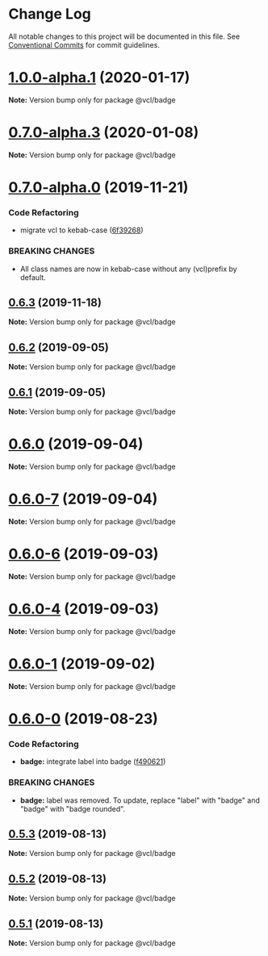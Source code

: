 # Change Log

All notable changes to this project will be documented in this file.
See [Conventional Commits](https://conventionalcommits.org) for commit guidelines.

# [1.0.0-alpha.1](https://github.com/vcl/vcl/compare/v0.7.0-alpha.3...v1.0.0-alpha.1) (2020-01-17)

**Note:** Version bump only for package @vcl/badge





# [0.7.0-alpha.3](https://github.com/vcl/vcl/compare/v0.7.0-alpha.0...v0.7.0-alpha.3) (2020-01-08)

**Note:** Version bump only for package @vcl/badge





# [0.7.0-alpha.0](https://github.com/vcl/vcl/compare/v0.6.2...v0.7.0-alpha.0) (2019-11-21)


### Code Refactoring

* migrate vcl to kebab-case ([6f39268](https://github.com/vcl/vcl/commit/6f39268fe95b3f48d44da527e7e283e97eca04cd))


### BREAKING CHANGES

* All class names are now in kebab-case without any (vcl)prefix by default.





## [0.6.3](https://github.com/vcl/vcl/compare/v0.6.2...v0.6.3) (2019-11-18)

**Note:** Version bump only for package @vcl/badge





## [0.6.2](https://github.com/vcl/vcl/compare/v0.6.1...v0.6.2) (2019-09-05)

**Note:** Version bump only for package @vcl/badge





## [0.6.1](https://github.com/vcl/vcl/compare/v0.6.0...v0.6.1) (2019-09-05)

**Note:** Version bump only for package @vcl/badge





# [0.6.0](https://github.com/vcl/vcl/compare/v0.6.0-7...v0.6.0) (2019-09-04)

**Note:** Version bump only for package @vcl/badge





# [0.6.0-7](https://github.com/vcl/vcl/compare/v0.6.0-5...v0.6.0-7) (2019-09-04)

**Note:** Version bump only for package @vcl/badge





# [0.6.0-6](https://github.com/vcl/vcl/compare/v0.6.0-5...v0.6.0-6) (2019-09-03)

**Note:** Version bump only for package @vcl/badge





# [0.6.0-4](https://github.com/vcl/vcl/compare/v0.6.0-3...v0.6.0-4) (2019-09-03)

**Note:** Version bump only for package @vcl/badge





# [0.6.0-1](https://github.com/vcl/vcl/compare/v0.6.0-0...v0.6.0-1) (2019-09-02)

**Note:** Version bump only for package @vcl/badge





# [0.6.0-0](https://github.com/vcl/vcl/compare/v0.5.4...v0.6.0-0) (2019-08-23)


### Code Refactoring

* **badge:** integrate label into badge ([f490621](https://github.com/vcl/vcl/commit/f490621))


### BREAKING CHANGES

* **badge:** label was removed. To update, replace "label" with "badge" and "badge"
with "badge rounded".





## [0.5.3](https://github.com/vcl/vcl/compare/v0.5.1...v0.5.3) (2019-08-13)

**Note:** Version bump only for package @vcl/badge





## [0.5.2](https://github.com/vcl/vcl/compare/v0.5.1...v0.5.2) (2019-08-13)

**Note:** Version bump only for package @vcl/badge





## [0.5.1](https://github.com/vcl/vcl/compare/v0.5.0...v0.5.1) (2019-08-13)

**Note:** Version bump only for package @vcl/badge
